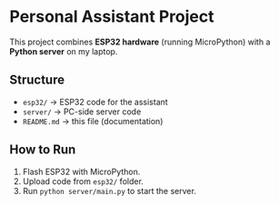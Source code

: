# Personal Assistant Project

This project combines **ESP32 hardware** (running MicroPython) with a **Python server** on my laptop.

## Structure
- `esp32/` → ESP32 code for the assistant
- `server/` → PC-side server code
- `README.md` → this file (documentation)

## How to Run
1. Flash ESP32 with MicroPython.
2. Upload code from `esp32/` folder.
3. Run `python server/main.py` to start the server.
